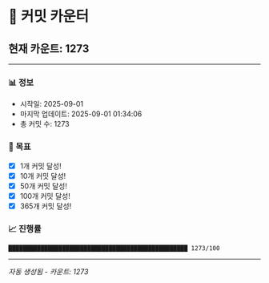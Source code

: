 # 🔢 커밋 카운터

## 현재 카운트: 1273

---

### 📊 정보
- 시작일: 2025-09-01
- 마지막 업데이트: 2025-09-01 01:34:06
- 총 커밋 수: 1273

### 🎯 목표
- [x] 1개 커밋 달성!
- [x] 10개 커밋 달성!
- [x] 50개 커밋 달성!
- [x] 100개 커밋 달성!
- [x] 365개 커밋 달성!

### 📈 진행률
```
██████████████████████████████████████████████████ 1273/100
```

---
*자동 생성됨 - 카운트: 1273*
